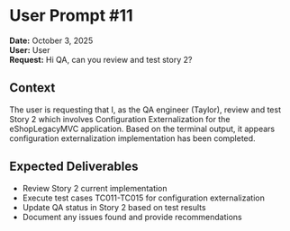 # User Prompt #11

**Date:** October 3, 2025  
**User:** User  
**Request:** Hi QA, can you review and test story 2?

## Context
The user is requesting that I, as the QA engineer (Taylor), review and test Story 2 which involves Configuration Externalization for the eShopLegacyMVC application. Based on the terminal output, it appears configuration externalization implementation has been completed.

## Expected Deliverables
- Review Story 2 current implementation
- Execute test cases TC011-TC015 for configuration externalization
- Update QA status in Story 2 based on test results
- Document any issues found and provide recommendations